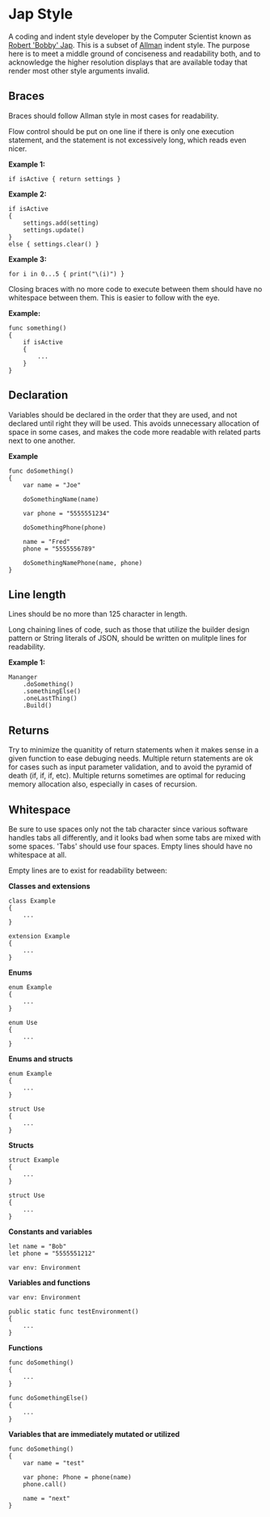 # Jap Style
A coding and indent style developer by the Computer Scientist known as [Robert 'Bobby' Jap](https://github.com/BJap). This is a subset of [Allman](https://en.wikipedia.org/wiki/Indent_style#Allman_style) indent style. The purpose here is to meet a middle ground of conciseness and readability both, and to acknowledge the higher resolution displays that are available today that render most other style arguments invalid.

## Braces
Braces should follow Allman style in most cases for readability.

Flow control should be put on one line if there is only one execution statement, and the statement is not excessively long, which reads even nicer.

**Example 1:**
```
if isActive { return settings }
```

**Example 2:**
```
if isActive
{
    settings.add(setting)
    settings.update()
}
else { settings.clear() }
```

**Example 3:**
```
for i in 0...5 { print("\(i)") }
```

Closing braces with no more code to execute between them should have no whitespace between them. This is easier to follow with the eye.

**Example:**
```
func something()
{
    if isActive
    {
        ...
    }
}
```

## Declaration
Variables should be declared in the order that they are used, and not declared until right they will be used. This avoids unnecessary allocation of space in some cases, and makes the code more readable with related parts next to one another.

**Example**
```
func doSomething()
{
    var name = "Joe"
    
    doSomethingName(name)
    
    var phone = "5555551234"
    
    doSomethingPhone(phone)
    
    name = "Fred"
    phone = "5555556789"
    
    doSomethingNamePhone(name, phone)
}
```

## Line length
Lines should be no more than 125 character in length.

Long chaining lines of code, such as those that utilize the builder design pattern or String literals of JSON, should be written on mulitple lines for readability.

**Example 1:**
```
Mananger
    .doSomething()
    .somethingElse()
    .oneLastThing()
    .Build()
```

## Returns
Try to minimize the quanitity of return statements when it makes sense in a given function to ease debuging needs. Multiple return statements are ok for cases such as input parameter validation, and to avoid the pyramid of death (if, if, if, etc). Multiple returns sometimes are optimal for reducing memory allocation also, especially in cases of recursion.

## Whitespace
Be sure to use spaces only not the tab character since various software handles tabs all differently, and it looks bad when some tabs are mixed with some spaces. 'Tabs' should use four spaces. Empty lines should have no whitespace at all.

Empty lines are to exist for readability between:

**Classes and extensions**
```
class Example
{
    ...
}

extension Example
{
    ...
}
```

**Enums**
```
enum Example
{
    ...
}

enum Use
{
    ...
}
```

**Enums and structs**
```
enum Example
{
    ...
}

struct Use
{
    ...
}
```

**Structs**
```
struct Example
{
    ...
}

struct Use
{
    ...
}
```

**Constants and variables**
```
let name = "Bob"
let phone = "5555551212"

var env: Environment
```

**Variables and functions**
```
var env: Environment

public static func testEnvironment()
{
    ...
}
```

**Functions**
```
func doSomething()
{
    ...
}

func doSomethingElse()
{
    ...
}
```

**Variables that are immediately mutated or utilized**
```
func doSomething()
{
    var name = "test"

    var phone: Phone = phone(name)
    phone.call()
    
    name = "next"
}
```
